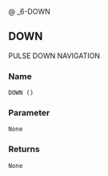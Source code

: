 @ \_6-DOWN
## DOWN

PULSE DOWN NAVIGATION


### Name

`DOWN ()`


### Parameter

`None`


### Returns

`None`